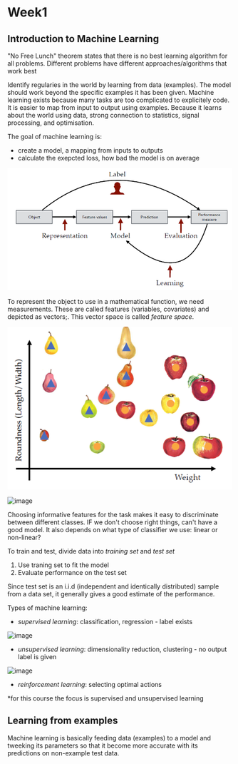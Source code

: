 # Week1

## Introduction to Machine Learning
"No Free Lunch" theorem states that there is no best learning algorithm for all problems. Different problems have different approaches/algorithms that work best

Identify regularies in the world by learning from data (examples). The model should work beyond the specific examples it has been given. Machine learning exists because many tasks are too complicated to explicitely code. It is easier to map from input to output using examples. Because it learns about the world using data, strong connection to statistics, signal processing, and optimisation.

The goal of machine learning is:
- create a model, a mapping from inputs to outputs
- calculate the exepcted loss, how bad the model is on average

![image](../../images/ml_process.PNG)

To represent the object to use in a mathematical function, we need measurements. These are called features (variables, covariates) and depicted as vectors;. This vector space is called *feature space*.

![image](../../images/feature_space.PNG)

![image](../../classifier_evaluation.PNG)

Choosing informative features for the task makes it easy to discriminate between different classes. IF we don't choose right things, can't have a good model. It also depends on what type of classifier we use: linear or non-linear?

To train and test, divide data into *training set* and *test set*
1. Use traning set to fit the model
2. Evaluate performance on the test set

Since test set is an i.i.d (independent and identically distributed) sample from a data set, it generally gives a good estimate of the performance.

Types of machine learning:
- *supervised learning*: classification, regression - label exists

![image](../../supervised_learning.PNG)

- *unsupervised learning*: dimensionality reduction, clustering - no output label is given

![image](../../unsupervised_learning.PNG)

- *reinforcement learning*: selecting optimal actions

*for this course the focus is supervised and unsupervised learning

## Learning from examples
Machine learning is basically feeding data (examples) to a model and tweeking its parameters so that it become more accurate with its predictions on non-example test data.